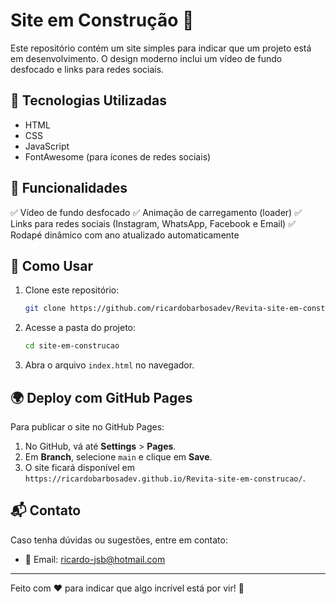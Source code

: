 # Site em Construção 🚧

Este repositório contém um site simples para indicar que um projeto está em desenvolvimento. O design moderno inclui um vídeo de fundo desfocado e links para redes sociais.

## 🔧 Tecnologias Utilizadas

- HTML
- CSS
- JavaScript
- FontAwesome (para ícones de redes sociais)

## 📜 Funcionalidades

✅ Vídeo de fundo desfocado ✅ Animação de carregamento (loader) ✅ Links para redes sociais (Instagram, WhatsApp, Facebook e Email) ✅ Rodapé dinâmico com ano atualizado automaticamente

## 🚀 Como Usar

1. Clone este repositório:
   ```bash
   git clone https://github.com/ricardobarbosadev/Revita-site-em-construcao.git
   ```
2. Acesse a pasta do projeto:
   ```bash
   cd site-em-construcao
   ```
3. Abra o arquivo `index.html` no navegador.

## 🌍 Deploy com GitHub Pages

Para publicar o site no GitHub Pages:

1. No GitHub, vá até **Settings** > **Pages**.
2. Em **Branch**, selecione `main` e clique em **Save**.
3. O site ficará disponível em `https://ricardobarbosadev.github.io/Revita-site-em-construcao/`.

## 📬 Contato

Caso tenha dúvidas ou sugestões, entre em contato:

- 📧 Email: [ricardo-jsb@hotmail.com](mailto\:ricardo-jsb@hotmail.com)

---

Feito com ❤️ para indicar que algo incrível está por vir! 🚀

